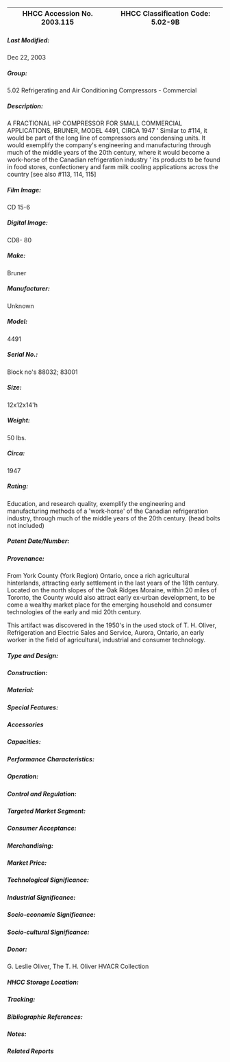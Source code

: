 | **HHCC Accession No. 2003.115** |**HHCC Classification Code:  5.02-9B**|
| ----------- | ----------- |

##### Last Modified:
Dec 22, 2003

##### Group:
5.02 Refrigerating and Air Conditioning Compressors - Commercial

##### Description:
A FRACTIONAL HP COMPRESSOR FOR SMALL COMMERCIAL APPLICATIONS, BRUNER, MODEL 4491, CIRCA 1947 ' Similar to #114, it would be part of the long line of compressors and condensing units. It would exemplify the company's engineering and manufacturing through much of the middle years of the 20th century, where it would become a work-horse of the Canadian refrigeration industry ' its products to be found in food stores, confectionery and farm milk cooling applications across the country [see  also #113, 114, 115]

##### Film Image:
CD 15-6

##### Digital Image:
CD8- 80

##### Make:
Bruner

##### Manufacturer:
Unknown

##### Model:
4491

##### Serial No.:
Block no's 88032; 83001

##### Size:
12x12x14'h

##### Weight:
50 lbs.

##### Circa:
1947

##### Rating:
Education, and research quality, exemplify the engineering and manufacturing methods of a 'work-horse' of the Canadian refrigeration industry, through much of the middle years of the 20th century. (head bolts not included)

##### Patent Date/Number:


##### Provenance:
From York County (York Region) Ontario, once a rich agricultural hinterlands, attracting early settlement in the last years of the 18th century. Located on the north slopes of the Oak Ridges Moraine, within 20 miles of Toronto, the County would also attract early ex-urban development, to be come a wealthy market place for the emerging household and consumer technologies of the early and mid 20th century. 

This artifact was discovered in the 1950's in the used stock of T. H. Oliver, Refrigeration and Electric Sales and Service, Aurora, Ontario, an early worker in the field of agricultural, industrial and consumer technology.

##### Type and Design:


##### Construction:


##### Material:


##### Special Features:


##### Accessories


##### Capacities:


##### Performance Characteristics:


##### Operation:


##### Control and Regulation:


##### Targeted Market Segment:


##### Consumer Acceptance:


##### Merchandising:


##### Market Price:


##### Technological Significance:


##### Industrial Significance:


##### Socio-economic Significance:


##### Socio-cultural Significance:


##### Donor:
G. Leslie Oliver, The T. H. Oliver HVACR Collection

##### HHCC Storage Location:


##### Tracking:


##### Bibliographic References:


##### Notes:


##### Related Reports

